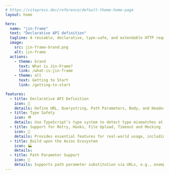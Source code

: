 ```yaml
---
# https://vitepress.dev/reference/default-theme-home-page
layout: home

hero:
  name: "jin-frame"
  text: "Declarative API definition"
  tagline: A reusable, declarative, type-safe, and extendable HTTP request library.
  image:
    src: jin-frame-brand.png
    alt: jin-frame
  actions:
    - theme: brand
      text: What is Jin-Frame?
      link: /what-is-jin-frame
    - theme: alt
      text: Getting to Start
      link: /getting-to-start

features:
  - title: Declarative API Definition
    icon: 🎩 
    details: Define URL, Querystring, Path Parameters, Body, and Headers intuitively using classes and decorators.
  - title: Type Safety
    icon: ⛑️ 
    details: Use TypeScript’s type system to detect type mismatches at compile time.
  - title: Support for Retry, Hooks, File Upload, Timeout and Mocking
    icon: 🎢 
    details: Provides essential features for real-world usage, including Retry, Hooks, File Upload, Timeout and Mocking.
  - title: Build upon the Axios Ecosystem
    icon: 🏭 
    details: 
  - title: Path Parameter Support
    icon: 🎪 
    details: Supports path parameter substitution via URLs, e.g., example.com/:id.
---
```


